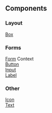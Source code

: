 ## Components

### Layout
[Box](Box.md)<br/>

### Forms
[Form](Button.md) Context<br/>
[Button](Button.md)<br/>
[Input](Input.md)<br/>
[Label](Label.md)<br/>

### Other
[Icon](Icon.md)<br/>
[Text](Text.md)<br/>
